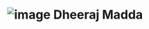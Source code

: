 # ![image](https://github.com/DheerajMadda/DheerajMadda/assets/50489165/fc55736b-56e9-4d74-9815-e8a6da4cc191) Dheeraj Madda

<!--
**DheerajMadda/DheerajMadda** is a ✨ _special_ ✨ repository because its `README.md` (this file) appears on your GitHub profile.

Here are some ideas to get you started:

- 🔭 I’m currently working on ...
- 🌱 I’m currently learning ...
- 👯 I’m looking to collaborate on ...
- 🤔 I’m looking for help with ...
- 💬 Ask me about ...
- 📫 How to reach me: ...
- 😄 Pronouns: ...
- ⚡ Fun fact: ...
-->
